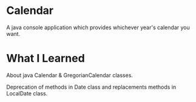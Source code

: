 # Calendar
A java console application which provides whichever year's calendar you want.

# What I Learned
About java Calendar & GregorianCalendar classes.

Deprecation of methods in Date class and replacements methods in LocalDate class.
